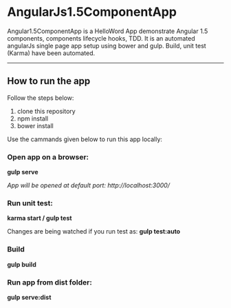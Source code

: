 # AngularJs1.5ComponentApp

Angular1.5ComponentApp is a HelloWord App demonstrate Angular 1.5 components, components lifecycle hooks, TDD. It is an automated angularJs single page app setup using bower and gulp. Build, unit test (Karma) have been automated.  

* * *

## How to run the app

Follow the steps below:  
1. clone this repository  
2. npm install  
3. bower install

Use the cammands given below to run this app locally:

### Open app on a browser:
**gulp serve**

*App will be opened at default port: http://localhost:3000/*

### Run unit test:
**karma start / gulp test**

Changes are being watched if you run test as:
**gulp test:auto**

### Build
**gulp build**

### Run app from dist folder:
**gulp serve:dist**
